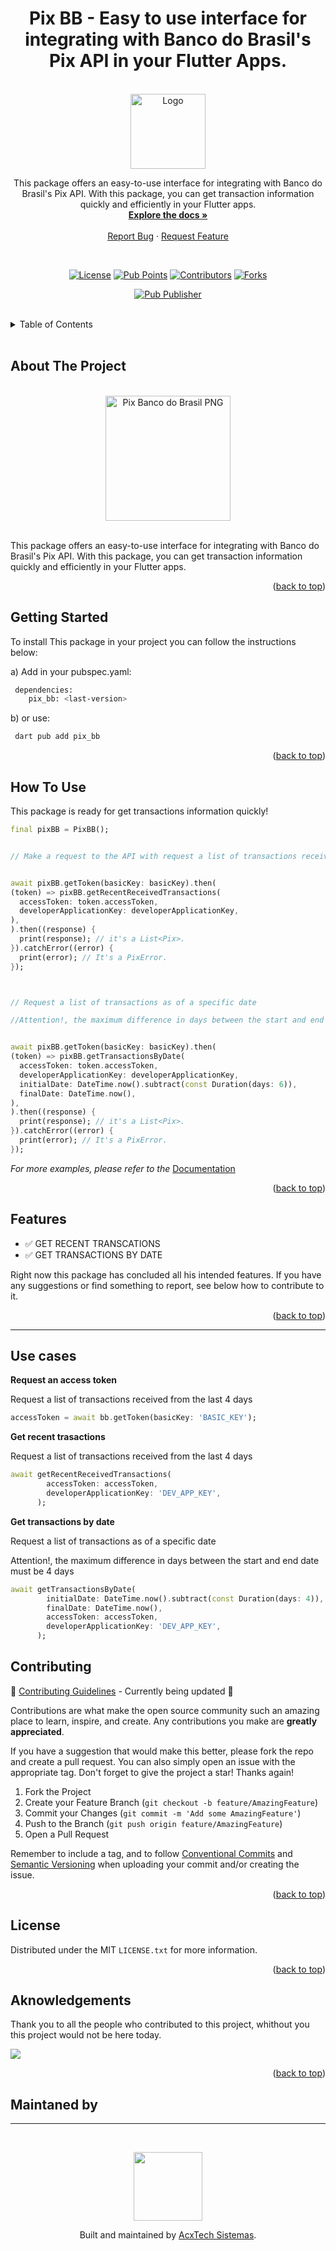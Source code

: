 <a name="readme-top"></a>


<h1 align="center">Pix BB - Easy to use interface for integrating with Banco do Brasil's Pix API in your Flutter Apps.</h1>

<!-- PROJECT LOGO -->
<br />
<div align="center">
  <a href="https://pub.dev/packages/pix_bb">
    <img src="https://raw.githubusercontent.com/AcxTechSistemas/pix_bb/main/images/package-logo.png" alt="Logo" width="120">
  </a>

  <p align="center">
    This package offers an easy-to-use interface for integrating with Banco do Brasil's Pix API. With this package, you can get transaction information quickly and efficiently in your Flutter apps.
    <br />
    <a href="https://pub.dev/documentation/pix_bb/latest/"><strong>Explore the docs »</strong></a>
    <br />
    <br />
    <!-- <a href="https://github.com/othneildrew/Best-README-Template">View Demo</a> -->
    <!-- · -->
    <a href="https://github.com/AcxTechSistemas/pix_bb/issues">Report Bug</a>
    ·
    <a href="https://github.com/AcxTechSistemas/pix_bb/issues">Request Feature</a>
  </p>

<br>

<!--  SHIELDS  ---->

[![License](https://img.shields.io/github/license/AcxTechSistemas/pix_bb?style=plastic)](https://github.com/AcxTechSistemas/pix_bb/blob/main/LICENSE)
[![Pub Points](https://img.shields.io/pub/points/pix_bb?label=pub%20points&style=plastic)](https://pub.dev/packages/pix_bb/score)
[![Contributors](https://img.shields.io/github/contributors/AcxTechSistemas/pix_bb?style=plastic)](https://github.com/AcxTechSistemas/pix_bb/graphs/contributors)
[![Forks](https://img.shields.io/github/forks/AcxTechSistemas/pix_bb?color=yellowgreen&logo=github&style=plastic)](https://github.com/AcxTechSistemas/pix_bb/graphs/contributors)

[![Pub Publisher](https://img.shields.io/pub/publisher/pix_bb?style=plastic)](https://pub.dev/publishers/acxtech.com.br/packages)
</div>
<br>

<!-- TABLE OF CONTENTS -->
<details>
  <summary>Table of Contents</summary>
  <ol>
    <li><a href="#about-the-project">About The Project</a></li>
    <li><a href="#how-to-use">How To Use</a></li>
    <li><a href="#features">Features</a></li>
    <li><a href="#contributing">Contributing</a></li>
    <li><a href="#license">License</a></li>
    <li><a href="#contact">Contact</a></li>
    <li><a href="#acknowledgements">Acknowledgements</a></li>
  </ol>
</details>

<br>

<!-- ABOUT THE PROJECT -->
## About The Project

<br>
<Center>
<img src="https://raw.githubusercontent.com/AcxTechSistemas/pix_bb/main/images/product-screenshot.png" alt="Pix Banco do Brasil PNG" width=200>
</Center>

<br>

This package offers an easy-to-use interface for integrating with Banco do Brasil's Pix API. With this package, you can get transaction information quickly and efficiently in your Flutter apps.


<p align="right">(<a href="#readme-top">back to top</a>)</p>

<!-- GETTING STARTED -->
## Getting Started

To install This package in your project you can follow the instructions below:


a) Add in your pubspec.yaml:
   ```sh
    dependencies:
       pix_bb: <last-version>
   ```
   
b)    or use:
   ```sh
    dart pub add pix_bb
   ```

<p align="right">(<a href="#readme-top">back to top</a>)</p>

<!-- USAGE EXAMPLES -->
## How To Use

This package is ready for get transactions information quickly!

```Dart
final pixBB = PixBB();


// Make a request to the API with request a list of transactions received from the last 4 days


await pixBB.getToken(basicKey: basicKey).then(
(token) => pixBB.getRecentReceivedTransactions(
  accessToken: token.accessToken,
  developerApplicationKey: developerApplicationKey,
),
).then((response) {
  print(response); // it's a List<Pix>.
}).catchError((error) {
  print(error); // It's a PixError.
});



// Request a list of transactions as of a specific date

//Attention!, the maximum difference in days between the start and end date must be 4 days    


await pixBB.getToken(basicKey: basicKey).then(
(token) => pixBB.getTransactionsByDate(
  accessToken: token.accessToken,
  developerApplicationKey: developerApplicationKey,
  initialDate: DateTime.now().subtract(const Duration(days: 6)),
  finalDate: DateTime.now(),
),
).then((response) {
  print(response); // it's a List<Pix>.
}).catchError((error) {
  print(error); // It's a PixError.
});

```

_For more examples, please refer to the_ [Documentation](https://pub.dev/documentation/pix_bb/latest/)


<p align="right">(<a href="#readme-top">back to top</a>)</p>



<!-- ROADMAP -->
## Features

- ✅ GET RECENT TRANSCATIONS
- ✅ GET TRANSACTIONS BY DATE

Right now this package has concluded all his intended features. If you have any suggestions or find something to report, see below how to contribute to it.

<p align="right">(<a href="#readme-top">back to top</a>)</p>

****
## Use cases

**Request an access token**

Request a list of transactions received from the last 4 days

```Dart
accessToken = await bb.getToken(basicKey: 'BASIC_KEY');
```

**Get recent trasactions**

Request a list of transactions received from the last 4 days

```Dart
await getRecentReceivedTransactions(
        accessToken: accessToken,
        developerApplicationKey: 'DEV_APP_KEY',
      );
```

**Get transactions by date**

Request a list of transactions as of a specific date

Attention!, the maximum difference in days between the start and end date must be 4 days

```Dart
await getTransactionsByDate(
        initialDate: DateTime.now().subtract(const Duration(days: 4)),
        finalDate: DateTime.now(),
        accessToken: accessToken,
        developerApplicationKey: 'DEV_APP_KEY',
      );
```


<!-- CONTRIBUTING -->
## Contributing

🚧 [Contributing Guidelines](https://github.com/angular/angular/blob/main/CONTRIBUTING.md) - Currently being updated 🚧

Contributions are what make the open source community such an amazing place to learn, inspire, and create. Any contributions you make are **greatly appreciated**.

If you have a suggestion that would make this better, please fork the repo and create a pull request. You can also simply open an issue with the appropriate tag. 
Don't forget to give the project a star! Thanks again!

1. Fork the Project
2. Create your Feature Branch (`git checkout -b feature/AmazingFeature`)
3. Commit your Changes (`git commit -m 'Add some AmazingFeature'`)
4. Push to the Branch (`git push origin feature/AmazingFeature`)
5. Open a Pull Request

Remember to include a tag, and to follow [Conventional Commits](https://www.conventionalcommits.org/en/v1.0.0/) and [Semantic Versioning](https://semver.org/) when uploading your commit and/or creating the issue. 

<p align="right">(<a href="#readme-top">back to top</a>)</p>



<!-- LICENSE -->
## License

Distributed under the MIT `LICENSE.txt` for more information.

<p align="right">(<a href="#readme-top">back to top</a>)</p>



<!-- CONTACT
## Contact

AcxTech Sistemas
- [Website](https://www.acxtech.com.br/)
- [Other useful links](https://linktr.ee/acxtech)


<p align="right">(<a href="#readme-top">back to top</a>)</p> -->



<!-- ACKNOWLEDGMENTS -->
## Aknowledgements
Thank you to all the people who contributed to this project, whithout you this project would not be here today.

<a href="https://github.com/AcxTechSistemas/pix_bb/graphs/contributors">
  <img src="https://contrib.rocks/image?repo=AcxTechSistemas/pix_bb" />
</a>

<p align="right">(<a href="#readme-top">back to top</a>)</p>

## Maintaned by

---

<br>
<p align="center">
  <a href="https://www.acxtech.com.br">
    <img width="110px" src="https://avatars.githubusercontent.com/u/125107060?s=400&u=85fb5cd28beb2bd641234de757e6f6f8c872355c&v=4">
  </a>
  <p align="center">
    Built and maintained by <a href="https://www.acxtech.com.br">AcxTech Sistemas</a>.
  </p>